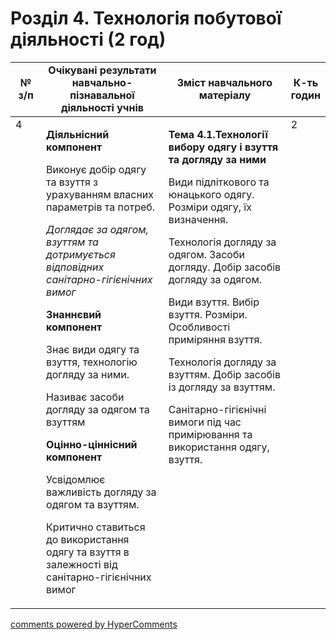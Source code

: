 <div id="hypercomments_widget" class="js-hypercomments-widget invisible"></div>

# Розділ 4. Технологія побутової діяльності (2 год)

<table>
<tr>
<td width="10%" align="center"><b>№ з/п</b></td>
<td width="40%" align="center"><b>Очікувані результати навчально-пізнавальної діяльності учнів</b></td>
<td width="40%" align="center"><b>Зміст навчального матеріалу</b></td>
<td width="10%" align="center"><b>К-ть годин</b></td>
</tr>
<tbody>
<tr>
<td  width="10%" style="vertical-align:top !important;">4</td>
<td  width="40%" style="vertical-align:top !important;">
<p><strong>Діяльнісний компонент</strong></p>
<p>Виконує добір одягу та взуття з урахуванням власних параметрів та потреб.</p>
<p><em>Доглядає за одягом, взуттям та дотримується відповідних санітарно-гігієнічних вимог</em></p>
<p><strong>Знаннєвий компонент</strong></p>
<p>Знає види одягу та взуття, технологію догляду за ними.</p>
<p>Називає засоби догляду за одягом та взуттям</p>
<p><strong>Оцінно-ціннісний компонент</strong></p>
<p>Усвідомлює важливість догляду за одягом та взуттям.</p>
<p>Критично ставиться до використання одягу та взуття в залежності від санітарно-гігієнічних вимог</p>
</td>
<td width="40%" style="vertical-align:top !important;">
<p><strong>Тема 4.1.Технології вибору одягу і взуття та догляду за ними</strong></p>
<p>Види підліткового та юнацького одягу. Розміри одягу, їх визначення.</p>
<p>Технологія догляду за одягом. Засоби догляду. Добір засобів догляду за одягом.</p>
<p>Види взуття. Вибір взуття. Розміри. Особливості приміряння взуття.</p>
<p>Технологія догляду за взуттям. Добір засобів із догляду за взуттям.</p>
<p>Санітарно-гігієнічні вимоги під час примірювання та&nbsp; використання одягу, взуття.</p>
</td>
<td width="10%" style="vertical-align:top !important;">2</td>
</tr>
</tr>
</table>

<div class="js-hypercomments-container">
<a href="http://hypercomments.com" class="hc-link" title="comments widget">comments powered by HyperComments</a>
</div>